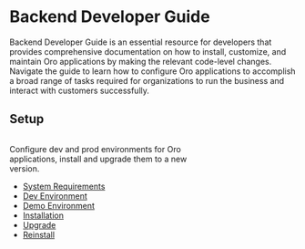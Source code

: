 # Backend Developer Guide

Backend Developer Guide is an essential resource for developers that provides comprehensive documentation on how to install, customize, and maintain Oro applications by making the relevant code-level changes. Navigate the guide to learn how to configure Oro applications to accomplish a broad range of tasks required for organizations to run the business and interact with customers successfully.

 <div class="guideline guideline--backend">
   <div class="guideline_\_item">
       <div>
         <h2>Setup</h2>
       </div>
       <div style="overflow: hidden;width: 70%;height:100%;text-align: left">
       <p>Configure dev and prod environments for Oro applications, install and upgrade them to a new version.</p>
            <ul class="guideline_\_list">
                <li><a class="reference internal" href="setup/system-requirements/">System Requirements</a></li>
                <li><a class="reference internal" href="setup/dev-environment/">Dev Environment</a></li>
                <li><a class="reference internal" href="setup/demo-environment/">Demo Environment</a></li>
                <li><a class="reference internal" href="setup/installation/">Installation</a></li>
                <li><a class="reference internal" href="setup/upgrade-to-new-version/">Upgrade</a></li>
                <li><a class="reference internal" href="setup/reinstall/">Reinstall</a></li>
             </ul>
       </div>
   </div>

   <div class="guideline_\_item" >
       <div>
         <h2>Entities</h2>
       </div>
       <div style="overflow: hidden;width: 70%;height:100%;text-align: left">
            <p>Create, configure and manage entities, create CRUD for particular entities, and protect them using access level permissions.</p>
            <ul class="guideline_\_list">
                <li><a class="reference internal" href="entities/create-entities/">Create Entities</a></li>
                <li><a class="reference internal" href="entities/extend-entities/">Extend Entities</a></li>
                <li><a class="reference internal" href="entities/config-entities/">Configure Entities</a></li>
                <li><a class="reference internal" href="entities/crud/">CRUD Operations</a></li>
                <li><a class="reference internal" href="entities/data-grids/">Data Grids</a></li>
                <li><a class="reference internal" href="entities/acls/">Access Permissions</a></li>
            </ul>
       </div>
   </div>

     <div class="guideline_\_item" >
               <div>
                 <h2>Entity Data</h2>
               </div>
               <div style="overflow: hidden;width: 70%;height:100%;text-align: left">
                    <p>Configure entity-related reports, integration of business processes, workflows, data audit, search index.</p>
                    <ul class="guideline_\_list">
                        <li><a class="reference internal" href="entities-data-management/data-fixtures/">Fixtures</a></li>
                        <li><a class="reference internal" href="entities-data-management/reports-and-segments/">Reports & Segments</a></li>
                        <li><a class="reference internal" href="entities-data-management/search/">Search Index</a></li>
                        <li><a class="reference internal" href="entities-data-management/workflows/">Workflows</a></li>
                        <li><a class="reference internal" href="entities-data-management/operations/">Operations (Actions)</a></li>
                        <li><a class="reference internal" href="entities-data-management/data-audit/">Data Audit</a></li>
                    </ul>
               </div>
           </div>
</div>

<h2>Guides</h2>

<ul class="tag-cloud">
   <li><a class="" href="architecture/">Architecture</a></li>
   <li><a class="tag-important" href="extension/">Bundles and Extensions</a></li>
   <li><a class="" href="security/">Security</a></li>
   <li><a class="" href="translations/">Translation and Localization</a></li>
   <li><a class="tag-very-important" href="integrations/">Integrations</a></li>
   <li><a class="" href="dashboards/">Dashboards</a></li>
   <li><a class="" href="navigation/">Navigation</a></li>
   <li><a class="" href="emails/">Emails</a></li>
   <li><a class="tag-very-important" href="mq/">Message Queue</a></li>
   <li><a class="tag-important" href="cron/">Cron</a></li>
   <li><a class="" href="websockets/">WebSocket Notifications</a></li>
   <li><a class="" href="scopes/">Scopes</a></li>
   <li><a class="" href="architecture/tech-stack/file-storage">File Storage</a></li>
   <li><a class="" href="feature-toggle/">Feature Toggle</a></li>
   <li><a class="" href="logging/">Logging</a></li>
   <li><a class="" href="system-configuration/">System Configuration</a></li>
   <li><a class="tag-very-important" href="configuration/">Configuration Reference</a></li>
   <li><a class="" href="automated-tests/">Automated Tests</a></li>
   <li><a class="" href="extend-crm/">Extending OroCRM</a></li>
   <li><a class="tag-important" href="extend-commerce/">Extending OroCommerce</a></li>
   <li><a class="tag-very-important" href="api/">API Developer Guide</a></li>
</ul>

#### BUSINESS TIP
# Business Tip

Narrow down your choice of <a href="https://oroinc.com/b2b-ecommerce/b2b-ecommerce-comparison" target="_blank">B2B eCommerce software</a> with our comprehensive platform comparison guide.
